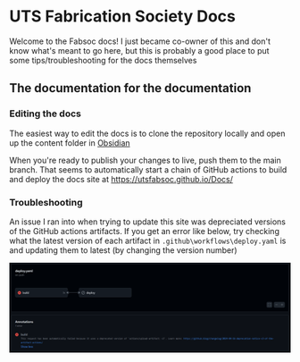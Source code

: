 # UTS Fabrication Society Docs
Welcome to the Fabsoc docs!
I just became co-owner of this and don't know what's meant to go here, but this is probably a good place to put some tips/troubleshooting for the docs themselves
## The documentation for the documentation
### Editing the docs
The easiest way to edit the docs is to clone the repository locally and open up the content folder in [Obsidian](https://obsidian.md/) 

When you're ready to publish your changes to live, push them to the main branch. That seems to automatically start a chain of GitHub actions to build and deploy the docs site at https://utsfabsoc.github.io/Docs/
### Troubleshooting 
An issue I ran into when trying to update this site was depreciated versions of the GitHub actions artifacts. If you get an error like below, try checking what the latest version of each artifact in `.github\workflows\deploy.yaml` is and updating them to latest (by changing the version number)

![Screenshot of github deploy error](https://github.com/UTSFabSoc/Docs/blob/main/content/Pasted%20image%2020250819211849.png?raw=true)
